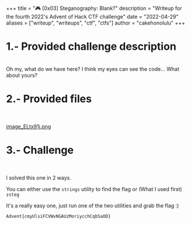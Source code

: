 +++
title = "🎮 [0x03] Steganography: Blank?"
description = "Writeup for the fourth 2022's Advent of Hack CTF challenge"
date = "2022-04-29"
aliases = ["writeup", "writeups", "ctf", "ctfs"]
author = "cakehonolulu"
+++

# 1.- Provided challenge description

<br>
Oh my, what do we have here? I think my eyes can see the code... What about yours?

# 2.- Provided files

<br>

<a href="https://raw.githubusercontent.com/cakehonolulu/HackUPC/main/2022/AdventOfHackUPC/BNK/image_ELtx91j.png">image_ELtx91j.png</a>

# 3.- Challenge

<br>

I solved this one in 2 ways.


You can either use the <code>strings</code> utility to find the flag or (What I used first) <code>zsteg</code>


It's a really easy one, just run one of the two utilities and grab the flag :)

<code>Advent{cmyUlsiFCVWvNGAUzMoriycchCqbSaOD}</code>
